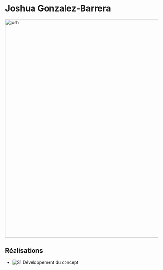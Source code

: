 # Joshua Gonzalez-Barrera

<img src="https://github.com/Ethereal-Creators/Instrumentum_Medias/blob/6bd700c50fbda2361cad9284aee93a04bb5a247a/photo_equipe/josh_00000.jpg" alt="josh" width="720"/>

 ## Réalisations

 <!-- Une image par semaine de la réalisation dont tu es le plus fier avec une légende -->

* ![S1 Développement du concept](https://fakeimg.pl/400x400?text=concept)
